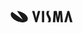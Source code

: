 <svg xmlns="http://www.w3.org/2000/svg" fill="none" viewBox="0 0 101 21" width="101px" height="21px">
  <path fill="currentColor" d="M10.526 2.692c5.417.462 11.3 3.154 14.705 7 4.334 4.924 2.863 9.846-3.328 11-6.192 1.154-14.705-1.923-19.04-6.846-3.327-3.769-3.25-7.538-.232-9.615l17.182 12.615-9.287-14.154ZM95.35 20.77l-2.167-8.616c-.31-1-.464-2.077-.619-3.077h-.077c-.155 1.077-.232 2.077-.542 3.154l-2.167 8.539h-3.715l5.03-17.923h2.942L99.22 20.77h-3.87Zm-57.04-18 2.167 8.615c.31 1 .465 2.077.62 3.077h.077c.155-1.077.232-2.077.542-3.154l2.167-8.538h3.715l-4.953 18h-2.942l-5.185-18h3.792Zm15.557 0v18h-3.56v-18h3.56Zm20.2 0 1.78 10.615 1.47-10.615h4.799l1.857 17.923h-3.638l-.85-12.923h-.078l-.542 4.461-1.548 8.462h-2.786l-1.78-8.616-.62-4V7.77h-.077l-.464 13h-3.87l1.548-17.924h4.799V2.77Zm-11.3 0c-.62.461-1.084 1.153-1.393 1.923-.929 2.23.077 3.923.928 5.461.155.23.233.462.388.693 1.934 3.307 2.708 5.692 1.238 9.153-.078.231-.31.693-.31.693h-4.334c.465-.385 1.006-1 1.316-1.693 1.006-2.384-.155-4.538-1.316-6.615-1.316-2.539-2.786-5.077-1.238-8.692l.464-.923h4.257Z"/>
</svg>
